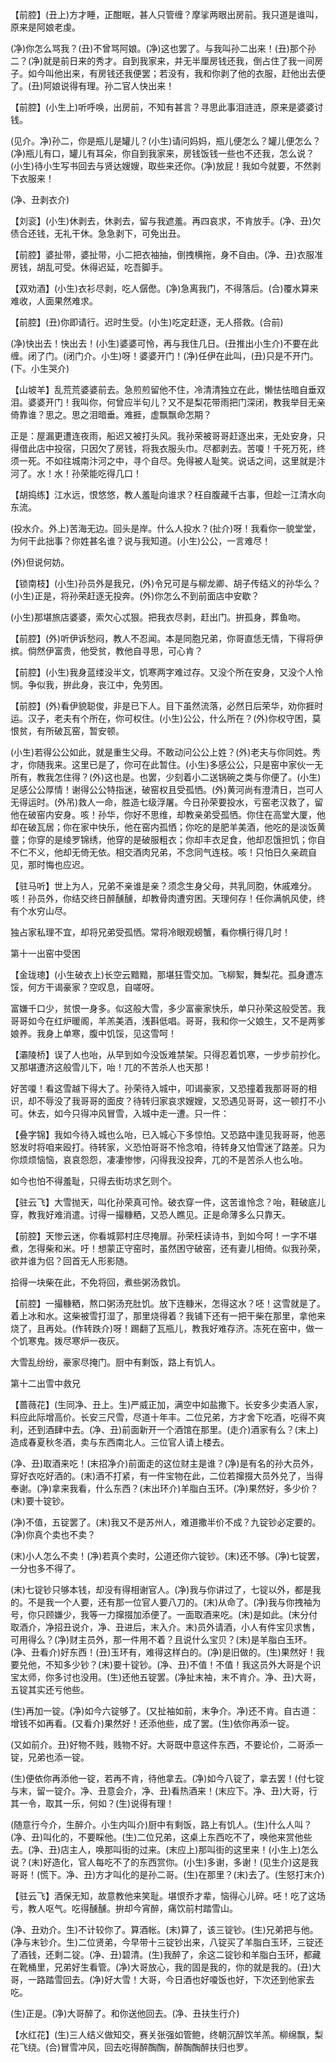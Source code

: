 <!-- { "loadSidebar": true } -->
【前腔】(丑上)方才睡，正酣眠，甚人只管缠？摩挲两眼出房前。我只道是谁叫，原来是阿娘老虔。

(净)你怎么骂我？(丑)不曾骂阿娘。(净)这也罢了。与我叫孙二出来！(丑)那个孙二？(净)就是前日来的秀才。自到我家来，并无半厘房钱还我，倒占住了我一间房子。如今叫他出来，有房钱还我便罢；若没有，我和你剥了他的衣服，赶他出去便了。(丑)阿娘说得有理。孙二官人快出来！

【前腔】(小生上)听呼唤，出房前，不知有甚言？寻思此事泪涟涟，原来是婆婆讨钱。

(见介。净)孙二，你是瓶儿是罐儿？(小生)请问妈妈，瓶儿便怎么？罐儿便怎么？(净)瓶儿有口，罐儿有耳朵，你自到我家来，房钱饭钱一些也不还我，怎么说？(小生)待小生写书回去与贤达嫂嫂，取些来还你。(净)放屁！我如今就要，不然剥下衣服来！

(净、丑剥衣介)

【刘衮】(小生)休剥去，休剥去，留与我遮羞。再四哀求，不肯放手。(净、丑)欠债合还钱，无礼干休。急急剥下，可免出丑。

【前腔】婆扯带，婆扯带，小二把衣袖抽，倒拽横拖，身不自由。(净、丑)衣服准房钱，胡乱可受。休得迟延，吃吾脚手。

【双劝酒】(小生)衣衫尽剥，吃人僝僽。(净)急离我门，不得落后。(合)覆水算来难收，人面果然难求。

【前腔】(丑)你即请行。迟时生受。(小生)吃定赶逐，无人搭救。(合前)

(净)快出去！快出去！(小生)婆婆可怜，再与我住几日。(丑推出小生介)不要在此缠。闭了门。(闭门介。小生)呀！婆婆开门！(净)任伊在此叫，(丑)只是不开门。(下。小生哭介)

【山坡羊】乱荒荒婆婆前去。急煎煎留他不住，冷清清独立在此，懒怯怯暗自垂双泪。婆婆开门！我叫你，何曾应半句儿？又不是梨花带雨把门深闭，教我举目无亲倚靠谁？思之。思之泪暗垂。难捱，虚飘飘命怎期？

正是：屋漏更遭连夜雨，船迟又被打头风。我孙荣被哥哥赶逐出来，无处安身，只得借此店中投宿，只因欠了房钱，将我衣服头巾。尽都剥去。苦嗄！千死万死，终须一死。不如往城南汴河之中，寻个自尽。免得被人耻笑。说话之间，这里就是汴河了。水！水！孙荣能吃得几口！

【胡捣练】江水远，恨悠悠，教人羞耻向谁求？枉自腹藏千古事，但趁一江清水向东流。

(投水介。外上)苦海无边。回头是岸。什么人投水？(扯介)呀！我看你一貌堂堂，为何干此拙事？你姓甚名谁？说与我知道。(小生)公公，一言难尽！

(外)但说何妨。

【锁南枝】(小生)孙员外是我兄，(外)令兄可是与柳龙卿、胡子传结义的孙华么？(小生)正是，将孙荣赶逐无投奔。(外)你怎么不到前面店中安歇？

(小生)那堪旅店婆婆，索欠心忒狠。把我衣尽剥，赶出门。拚孤身，葬鱼吻。

【前腔】(外)听伊诉愁闷，教人不忍闻。本是同胞兄弟，你哥直恁无情，下得将伊摈。倘然伊富贵，他受贫，教他自寻思，可心肯？

【前腔】(小生)我身蓝缕没半文，饥寒两字难过存。又没个所在安身，又没个人怜悯。争似我，拚此身，丧江中，免劳困。

【前腔】(外)看伊貌聪俊，非是已下人。目下虽然流落，必然日后荣华，劝你捱时运。汉子，老夫有个所在，你可权住。(小生)公公，什么所在？(外)你权守困，莫恨贫，有所破瓦窑，暂安顿。

(小生)若得公公如此，就是重生父母。不敢动问公公上姓？(外)老夫与你同姓。秀才，你随我来。这里已是了，你可在此暂住。(小生)多感公公，只是窑中家伙一无所有，教我怎住得？(外)这也是。也罢，少刻着小二送锅碗之类与你便了。(小生)足感公公厚情！谢得公公特指迷，破窑权且受孤恓。(外)黄河尚有澄清日，岂可人无得运时。(外吊)救人一命，胜造七级浮屠。今日孙荣要投水，亏窑老汉救了，留他在破窑内安身。咳！孙华，你好不思维，却教亲弟受孤恓。你住在高堂大厦，他却在破瓦居；你在家中快乐，他在窑内孤恓；你吃的是肥羊美酒，他吃的是淡饭黄虀；你穿的是绫罗锦绣，他穿的是破服粗衣；你却丰衣足食，他却忍饿担饥；你自不仁不义，他却无倚无依。相交酒肉兄弟，不念同气连枝。咳！只怕日久亲疏自见，那时悔也应迟。

【驻马听】世上为人，兄弟不亲谁是亲？须念生身父母，共乳同胞，休戚难分。咳！孙员外，你结交终日醉醺醺，却教骨肉遭穷困。天理何存！任你满帆风使，终有个水穷山尽。

独占家私理不宜，却将兄弟受孤恓。常将冷眼观螃蟹，看你横行得几时！

第十一出窑中受困

【金珑璁】(小生破衣上)长空云黯黯，那堪狂雪交加。飞柳絮，舞梨花。孤身遭冻馁，何方干谒豪家？空叹息，自嗟呀。

富嫌千口少，贫恨一身多。似这般大雪，多少富豪家快乐，单只孙荣这般受苦。我哥哥如今在红炉暖阁，羊羔美酒，浅斟低唱。哥哥，我和你一父娘生，又不是两爹娘养。我身上单寒，腹中饥馁，见这雪呵！

【灞陵桥】误了人也咍，从早到如今没饭难禁架。只得忍着饥寒，一步步前抄化。又那堪遭济这般雪儿下，咍！兀的不苦杀人也天那！

好苦嗄！看这雪越下得大了。孙荣待入城中，叩谒豪家，又恐撞着我那哥哥的相识，却不辱没了我哥哥的面皮？待转归家哀求嫂嫂，又恐遇见哥哥，这一顿打不小可。休去，如今只得冲风冒雪，入城中走一遭。只一件：

【叠字锦】我如今待入城也么咍，已入城心下多惊怕。又恐路中逢见我哥哥，他恶怒发时将咱来殴打。待转家，义恐怕哥哥不怜念咱，待转身又怕雪迷了路差。只为你烦烦恼恼，哀哀怨怨，凄凄惨惨，闪得我没投奔，兀的不是苦杀人也么咍。

如今也怕不得羞耻，只得去街坊求乞则个。

【驻云飞】大雪抛天，叫化孙荣真可怜。破衣穿一件，这苦谁怜念？咍，鞋破底儿穿，教我好难消遣。讨得一撮糠粞，又恐人瞧见。正是命薄多么只靠天。

【前腔】天惨云迷，你看城郭村庄尽掩扉。孙荣枉读诗书，到如今呵！一字不堪煮，怎得柴和米。吁！想蒙正守窑时，虽然困守破窑，还有妻儿相倚。似我孙荣，欲并谁为侣？回首无人形影随。

拾得一块柴在此，不免将回，煮些粥汤救饥。

【前腔】一撮糠粞，熬口粥汤充肚饥。放下连糠米，怎得这水？呸！这雪就是了。着上冰和水。这柴被雪打湿了，那里烧得着？我铺下还有一把干柴在那里，拿他来烧了，且再处。(作转跌介)呀！踢翻了瓦瓶儿，教我好难存济。冻死在窑中，做一个饥寒鬼。拨尽寒炉一夜灰。

大雪乱纷纷，豪家尽掩门。厨中有剩饭，路上有饥人。

第十二出雪中救兄

【蔷薇花】(生同净、丑上。生)严威正加，满空中如盐撒下。长安多少卖酒人家，料应此际增高价。长安三尺雪，尽道十年丰。二位兄弟，方才舍下吃酒，吃得不爽利，还到酒肆中去。(净、丑)前面新开一个酒馆在那里。(走介)酒家有么？(末上)造成春夏秋冬酒，卖与东西南北人。三位官人请上楼去。

(净、丑)取酒来吃！(末招净介)前面走的这位财主是谁？(净)是有名的孙大员外，穿好衣吃好酒的。(末)酒不打紧，有一件宝物在此，二位若撺掇大员外兑了，当得奉谢。(净)拿来我看，什么东西？(末出环介)羊脂白玉环。(净)果然好，多少价？(末)要十锭钞。

(净)不值，五锭罢了。(末)我又不是苏州人，难道撒半价不成？九锭钞必定要的。(净)你真个卖也不卖？

(末)小人怎么不卖！(净)若真个卖时，公道还你六锭钞。(末)还不够。(净)七锭罢，一分也多不得了。

(末)七锭钞只够本钱，却没有得相谢官人。(净)我与你讲过了，七锭以外，都是我的。不是我一个人要，还有那一位官人要八刀的。(末)从命了。(净)我与你拽袖为号，你只顾嫌少，我等一力撺掇加添便了。一面取酒来吃。(末)是如此。(末分付取酒介，净招丑说介，净、丑进后，末入介。末)员外请酒，小人有件宝贝求售，可用得么？(净)财主员外，那一件用不着？且说什么宝贝？(末)是羊脂白玉环。(净、丑看介)好东西！(丑)玉环有，难得这样白的。(净)是旧做的。(生)果然好！我要兑他，不知多少钞？(末)要十锭钞。(净、丑)不值！不值！我这员外大哥是个识宝太师，你多讨也没用。(生)还他五锭罢。(净扯末袖，末不肯介。净、丑)大哥，五锭其实还亏他些。

(生)再加一锭。(净)如今六锭够了。(又扯袖如前，末争介。净)还不肯。自古道：增钱不如再看。(又看介)果然好！还添他些，成了罢。(生)依你再添一锭。

(又如前介。丑)好物不贱，贱物不好。大哥既中意这件东西，不要论价，二哥添一锭，兄弟也添一锭。

(生)便依你再添他一锭，若再不肯，待他拿去。(净)如今八锭了，拿去罢！(付七锭与末，留一锭介。净、丑意会介，净、丑)看热酒来！(末应下。净、丑)大哥，行其一令，取其一乐，何如？(生)说得有理！

(随意行今介，生醉介。小生内叫介)厨中有剩饭，路上有饥人。(生)什么人叫？(净、丑)叫化的，不要睬他。(生)二位兄弟，这桌上东西吃不了，唤他来赏他些去。(净、丑)店主人，唤那叫街的过来。(末应上)那叫街的这里来！(小生上)怎么说？(末)好造化，官人每吃不了的东西赏你。(小生)多谢，多谢！(见生介)这是我哥哥！(慌下。净、丑)方才叫化的是孙二哥。(生)在那里？(末)去了。(生怒打末介)

【驻云飞】酒保无知，故意教他来笑耻。堪恨乔才辈，恼得心儿碎。呸！吃了这场亏，教人呕气。吃得醺醺。拚却今宵醉，痛饮前村踏雪山。

(净、丑劝介。生)不计较你了。算酒帐。(末)算了，该三锭钞。(生)兄弟把与他。(净与末钞介。生)二位贤弟，今早带十三锭钞出来，八锭买了羊脂白玉环，三锭还了酒钱，还剩二锭。(净、丑)碧清。(生)我醉了，余这二锭钞和羊脂白玉环，都藏在靴桶里，兄弟好生看管。(净)大哥放心，我的固是我的，你的就是我的。(丑)大哥，一路踏雪回去。(净)好大雪！大哥，今日酒也好嗄饭也好，下次还到他家去吃。

(生)正是。(净)大哥醉了。和你送他回去。(净、丑扶生行介)

【水红花】(生)三人结义做知交，赛关张强如管鲍，终朝沉醉饮羊羔。柳绵飘，梨花飞绕。(合)冒雪冲风，回去吃得醉醄醄，醉醄醄醉扶归也罗。

